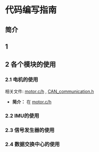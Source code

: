 # 代码编写指南
## 简介
## 1
## 2 各个模块的使用
### 2.1 电机的使用
相关文件: [motor.c/h](../application/robot_cmd/motor.c) , [CAN_communication.h](../application/robot_cmd/CAN_communication.h)

- **简介：** 在 [motor.c/h](../application/robot_cmd/motor.c)

### 2.2 IMU的使用
### 2.3 信号发生器的使用
### 2.4 数据交换中心的使用